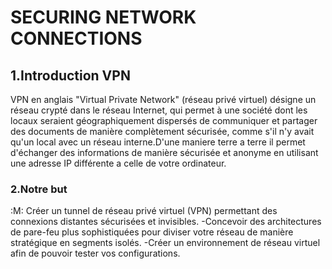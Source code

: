 # SECURING NETWORK CONNECTIONS

## 1.Introduction VPN

VPN en anglais "Virtual Private Network" (réseau privé virtuel) désigne un réseau crypté dans le réseau Internet, qui permet à une société dont les locaux seraient géographiquement dispersés de communiquer et partager des documents de manière complètement sécurisée, comme s'il n'y avait qu'un local avec un réseau interne.D'une maniere terre a terre il permet d'échanger des informations de manière sécurisée et anonyme en utilisant une adresse IP différente a celle de votre ordinateur.

### 2.Notre but 
:M: Créer un tunnel de réseau privé virtuel (VPN) permettant des connexions distantes sécurisées et invisibles.
-Concevoir des architectures de pare-feu plus sophistiquées pour diviser votre réseau de manière stratégique en segments isolés.
-Créer un environnement de réseau virtuel afin de pouvoir tester vos configurations.


